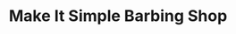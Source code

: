 ---
title: "Make It Simple Barbing Shop"
url: /gbarnga/make-it-simple-barbing-shop/
shop: Friseur
---